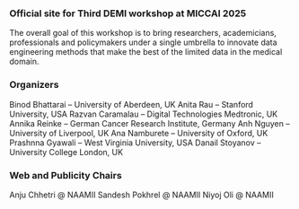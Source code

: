 ### Official site for Third DEMI workshop at MICCAI 2025
The overall goal of this workshop is to bring researchers, academicians, professionals and policymakers under a single umbrella to innovate data engineering methods that make the best of the limited data in the medical domain.

### Organizers
Binod Bhattarai – University of Aberdeen, UK
Anita Rau – Stanford University, USA
Razvan Caramalau – Digital Technologies Medtronic, UK
Annika Reinke – German Cancer Research Institute, Germany
Anh Nguyen – University of Liverpool, UK
Ana Namburete – University of Oxford, UK
Prashnna Gyawali – West Virginia University, USA
Danail Stoyanov – University College London, UK

### Web and Publicity Chairs
Anju Chhetri @ NAAMII
Sandesh Pokhrel @ NAAMII
Niyoj Oli @ NAAMII
